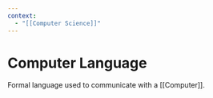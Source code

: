```yaml
---
context:
  - "[[Computer Science]]"
---
```


# Computer Language

Formal language used to communicate with a [[Computer]].
